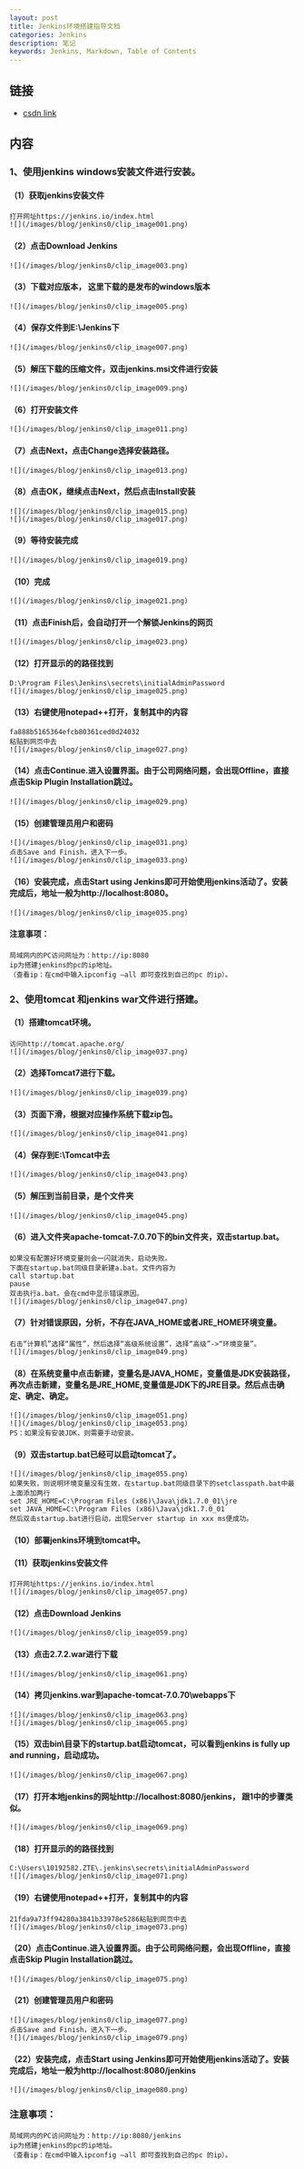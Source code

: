 ```yaml
---
layout: post
title: Jenkins环境搭建指导文档
categories: Jenkins
description: 笔记
keywords: Jenkins, Markdown, Table of Contents
---
```




## 链接

* [csdn link](http://blog.csdn.net/mengwei2275/article/details/52996775)
## 内容
###  1、使用jenkins windows安装文件进行安装。
#### （1）获取jenkins安装文件
    打开网址https://jenkins.io/index.html
    ![](/images/blog/jenkins0/clip_image001.png)
#### （2）点击Download Jenkins
    ![](/images/blog/jenkins0/clip_image003.png)
#### （3）下载对应版本， 这里下载的是发布的windows版本
    ![](/images/blog/jenkins0/clip_image005.png)
#### （4）保存文件到E:\Jenkins下
    ![](/images/blog/jenkins0/clip_image007.png)
#### （5）解压下载的压缩文件，双击jenkins.msi文件进行安装
    ![](/images/blog/jenkins0/clip_image009.png)
#### （6）打开安装文件
    ![](/images/blog/jenkins0/clip_image011.png)
#### （7）点击Next，点击Change选择安装路径。 
    ![](/images/blog/jenkins0/clip_image013.png)
#### （8）点击OK，继续点击Next，然后点击Install安装
    ![](/images/blog/jenkins0/clip_image015.png)
    ![](/images/blog/jenkins0/clip_image017.png)

#### （9）等待安装完成
    ![](/images/blog/jenkins0/clip_image019.png)
#### （10）完成
    ![](/images/blog/jenkins0/clip_image021.png)
#### （11）点击Finish后，会自动打开一个解锁Jenkins的网页
    ![](/images/blog/jenkins0/clip_image023.png)

#### （12）打开显示的的路径找到
    D:\Program Files\Jenkins\secrets\initialAdminPassword
    ![](/images/blog/jenkins0/clip_image025.png)

#### （13）右键使用notepad++打开，复制其中的内容
    fa888b5165364efcb80361ced0d24032
    粘贴到网页中去
    ![](/images/blog/jenkins0/clip_image027.png)
#### （14）点击Continue.进入设置界面。由于公司网络问题，会出现Offline，直接点击Skip Plugin Installation跳过。
    ![](/images/blog/jenkins0/clip_image029.png)

#### （15）创建管理员用户和密码
    ![](/images/blog/jenkins0/clip_image031.png)
    点击Save and Finish，进入下一步。
    ![](/images/blog/jenkins0/clip_image033.png)

#### （16）安装完成，点击Start using Jenkins即可开始使用jenkins活动了。安装完成后，地址一般为http://localhost:8080。
    ![](/images/blog/jenkins0/clip_image035.png)
#### 注意事项：
    局域网内的PC访问网址为：http://ip:8080
	ip为搭建jenkins的pc的ip地址。
	（查看ip：在cmd中输入ipconfig –all 即可查找到自己的pc 的ip）。

### 2、使用tomcat 和jenkins war文件进行搭建。
#### （1）搭建tomcat环境。
    访问http://tomcat.apache.org/
    ![](/images/blog/jenkins0/clip_image037.png)

#### （2）选择Tomcat7进行下载。
    ![](/images/blog/jenkins0/clip_image039.png)

#### （3）页面下滑，根据对应操作系统下载zip包。
    ![](/images/blog/jenkins0/clip_image041.png)
#### （4）保存到E:\Tomcat中去
    ![](/images/blog/jenkins0/clip_image043.png)
#### （5）解压到当前目录，是个文件夹
    ![](/images/blog/jenkins0/clip_image045.png)

#### （6）进入文件夹apache-tomcat-7.0.70下的bin文件夹，双击startup.bat。
    如果没有配置好环境变量则会一闪就消失，启动失败。
    下面在startup.bat同级目录新建a.bat。文件内容为
    call startup.bat
    pause
    双击执行a.bat。会在cmd中显示错误原因。
    ![](/images/blog/jenkins0/clip_image047.png)
#### （7）针对错误原因，分析，不存在JAVA_HOME或者JRE_HOME环境变量。
    右击“计算机”选择“属性”，然后选择“高级系统设置”，选择“高级”->“环境变量”。
    ![](/images/blog/jenkins0/clip_image049.png)

#### （8）在系统变量中点击新建，变量名是JAVA_HOME，变量值是JDK安装路径，再次点击新建，变量名是JRE_HOME,变量值是JDK下的JRE目录。然后点击确定、确定、确定。
    
    ![](/images/blog/jenkins0/clip_image051.png)
    ![](/images/blog/jenkins0/clip_image053.png)
    PS：如果没有安装JDK，则需要手动安装。

#### （9）双击startup.bat已经可以启动tomcat了。
    ![](/images/blog/jenkins0/clip_image055.png)
    如果失败，则说明环境变量没有生效，在startup.bat同级目录下的setclasspath.bat中最上面添加两行
    set JRE_HOME=C:\Program Files (x86)\Java\jdk1.7.0_01\jre
    set JAVA_HOME=C:\Program Files (x86)\Java\jdk1.7.0_01
    然后双击startup.bat进行启动，出现Server startup in xxx ms便成功。

#### （10）部署jenkins环境到tomcat中。
#### （11）获取jenkins安装文件
    打开网址https://jenkins.io/index.html
    ![](/images/blog/jenkins0/clip_image057.png)
#### （12）点击Download Jenkins
    ![](/images/blog/jenkins0/clip_image059.png)

#### （13）点击2.7.2.war进行下载
    ![](/images/blog/jenkins0/clip_image061.png)
#### （14）拷贝jenkins.war到apache-tomcat-7.0.70\webapps下
    ![](/images/blog/jenkins0/clip_image063.png)
    ![](/images/blog/jenkins0/clip_image065.png)

#### （15）双击bin\目录下的startup.bat启动tomcat，可以看到jenkins is fully up and running，启动成功。
    ![](/images/blog/jenkins0/clip_image067.png)
    
#### （17）打开本地jenkins的网址http://localhost:8080/jenkins， 跟1中的步骤类似。
    ![](/images/blog/jenkins0/clip_image069.png)

#### （18）打开显示的的路径找到
    C:\Users\10192582.ZTE\.jenkins\secrets\initialAdminPassword
    ![](/images/blog/jenkins0/clip_image071.png)
#### （19）右键使用notepad++打开，复制其中的内容
    21fda9a73ff94280a3841b33978e5286粘贴到网页中去
    ![](/images/blog/jenkins0/clip_image073.png)
#### （20）点击Continue.进入设置界面。由于公司网络问题，会出现Offline，直接点击Skip Plugin Installation跳过。
    ![](/images/blog/jenkins0/clip_image075.png)

#### （21）创建管理员用户和密码
    ![](/images/blog/jenkins0/clip_image077.png)
    点击Save and Finish，进入下一步。
    ![](/images/blog/jenkins0/clip_image079.png)

#### （22）安装完成，点击Start using         Jenkins即可开始使用jenkins活动了。安装完成后，地址一般为http://localhost:8080/jenkins
    ![](/images/blog/jenkins0/clip_image080.png)
### 注意事项：
    局域网内的PC访问网址为：http://ip:8080/jenkins
	ip为搭建jenkins的pc的ip地址。
	（查看ip：在cmd中输入ipconfig –all 即可查找到自己的pc 的ip）。